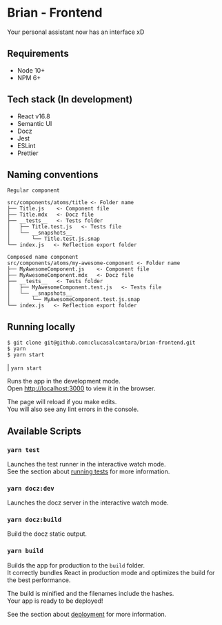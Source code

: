 # Brian - Frontend

Your personal assistant now has an interface xD

## Requirements
- Node 10+
- NPM 6+

## Tech stack (In development)
- React v16.8
- Semantic UI
- Docz
- Jest
- ESLint
- Prettier

## Naming conventions
```
Regular component 

src/components/atoms/title <- Folder name
├── Title.js    <- Component file
├── Title.mdx   <- Docz file
├── __tests__   <- Tests folder
│   ├── Title.test.js   <- Tests file
│   └── __snapshots__
│       └── Title.test.js.snap
└── index.js   <- Reflection export folder

Composed name component 
src/components/atoms/my-awesome-component <- Folder name
├── MyAwesomeComponent.js    <- Component file
├── MyAwesomeComponent.mdx   <- Docz file
├── __tests__   <- Tests folder
│   ├── MyAwesomeComponent.test.js   <- Tests file
│   └── __snapshots__
│       └── MyAwesomeComponent.test.js.snap
└── index.js   <- Reflection export folder
```

## Running locally

```
$ git clone git@github.com:clucasalcantara/brian-frontend.git
$ yarn
$ yarn start
```
| `yarn start`

Runs the app in the development mode.<br>
Open [http://localhost:3000](http://localhost:3000) to view it in the browser.

The page will reload if you make edits.<br>
You will also see any lint errors in the console.

## Available Scripts

### `yarn test`

Launches the test runner in the interactive watch mode.<br>
See the section about [running tests](https://facebook.github.io/create-react-app/docs/running-tests) for more information.

### `yarn docz:dev`

Launches the docz server in the interactive watch mode.

### `yarn docz:build`

Build the docz static output.

### `yarn build`

Builds the app for production to the `build` folder.<br>
It correctly bundles React in production mode and optimizes the build for the best performance.

The build is minified and the filenames include the hashes.<br>
Your app is ready to be deployed!

See the section about [deployment](https://facebook.github.io/create-react-app/docs/deployment) for more information.
